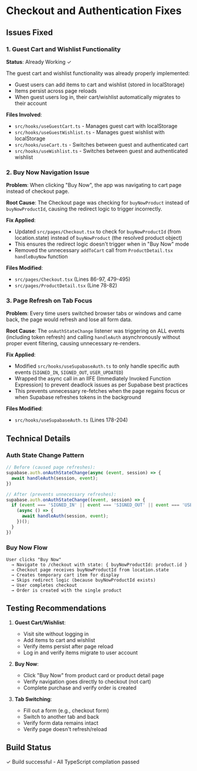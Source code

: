 # Checkout and Authentication Fixes

## Issues Fixed

### 1. Guest Cart and Wishlist Functionality
**Status**: Already Working ✓

The guest cart and wishlist functionality was already properly implemented:
- Guest users can add items to cart and wishlist (stored in localStorage)
- Items persist across page reloads
- When guest users log in, their cart/wishlist automatically migrates to their account

**Files Involved**:
- `src/hooks/useGuestCart.ts` - Manages guest cart with localStorage
- `src/hooks/useGuestWishlist.ts` - Manages guest wishlist with localStorage
- `src/hooks/useCart.ts` - Switches between guest and authenticated cart
- `src/hooks/useWishlist.ts` - Switches between guest and authenticated wishlist

### 2. Buy Now Navigation Issue
**Problem**: When clicking "Buy Now", the app was navigating to cart page instead of checkout page.

**Root Cause**: The Checkout page was checking for `buyNowProduct` instead of `buyNowProductId`, causing the redirect logic to trigger incorrectly.

**Fix Applied**:
- Updated `src/pages/Checkout.tsx` to check for `buyNowProductId` (from location.state) instead of `buyNowProduct` (the resolved product object)
- This ensures the redirect logic doesn't trigger when in "Buy Now" mode
- Removed the unnecessary `addToCart` call from `ProductDetail.tsx` `handleBuyNow` function

**Files Modified**:
- `src/pages/Checkout.tsx` (Lines 86-97, 479-495)
- `src/pages/ProductDetail.tsx` (Line 78-82)

### 3. Page Refresh on Tab Focus
**Problem**: Every time users switched browser tabs or windows and came back, the page would refresh and lose all form data.

**Root Cause**: The `onAuthStateChange` listener was triggering on ALL events (including token refresh) and calling `handleAuth` asynchronously without proper event filtering, causing unnecessary re-renders.

**Fix Applied**:
- Modified `src/hooks/useSupabaseAuth.ts` to only handle specific auth events (`SIGNED_IN`, `SIGNED_OUT`, `USER_UPDATED`)
- Wrapped the async call in an IIFE (Immediately Invoked Function Expression) to prevent deadlock issues as per Supabase best practices
- This prevents unnecessary re-fetches when the page regains focus or when Supabase refreshes tokens in the background

**Files Modified**:
- `src/hooks/useSupabaseAuth.ts` (Lines 178-204)

## Technical Details

### Auth State Change Pattern
```typescript
// Before (caused page refreshes):
supabase.auth.onAuthStateChange(async (event, session) => {
  await handleAuth(session, event);
})

// After (prevents unnecessary refreshes):
supabase.auth.onAuthStateChange((event, session) => {
  if (event === 'SIGNED_IN' || event === 'SIGNED_OUT' || event === 'USER_UPDATED') {
    (async () => {
      await handleAuth(session, event);
    })();
  }
})
```

### Buy Now Flow
```
User clicks "Buy Now"
  → Navigate to /checkout with state: { buyNowProductId: product.id }
  → Checkout page receives buyNowProductId from location.state
  → Creates temporary cart item for display
  → Skips redirect logic (because buyNowProductId exists)
  → User completes checkout
  → Order is created with the single product
```

## Testing Recommendations

1. **Guest Cart/Wishlist**:
   - Visit site without logging in
   - Add items to cart and wishlist
   - Verify items persist after page reload
   - Log in and verify items migrate to user account

2. **Buy Now**:
   - Click "Buy Now" from product card or product detail page
   - Verify navigation goes directly to checkout (not cart)
   - Complete purchase and verify order is created

3. **Tab Switching**:
   - Fill out a form (e.g., checkout form)
   - Switch to another tab and back
   - Verify form data remains intact
   - Verify page doesn't refresh/reload

## Build Status
✓ Build successful - All TypeScript compilation passed
